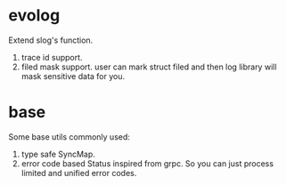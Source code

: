 # evolog
Extend slog's function.
1. trace id support.
2. filed mask support. user can mark struct filed and then log library will mask sensitive data for you.

# base
Some base utils commonly used:
1. type safe SyncMap.
2. error code based Status inspired from grpc. So you can just process limited and unified error codes.

